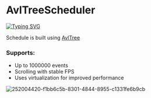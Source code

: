 # AvlTreeScheduler
[![Typing SVG](https://readme-typing-svg.herokuapp.com?duration=3500&pause=2000&width=600&color=%2336BCF7&lines=Unlocking+the+Power+of+Virtualization)](https://git.io/typing-svg)

Schedule is built using <a href="https://github.com/bitlush/avl-tree-c-sharp"> AvlTree</a>
<h3>Supports:</h3>
<ul>
    <li>Up to 1000000 events</li>
    <li>Scrolling with stable FPS</li>
    <li>Uses virtualization for improved performance</li>
</ul>

![252004420-f1bb6c5b-8301-4844-8955-c1331fe6b9cb](https://github.com/SilentCoast/AvlTreeScheduler/assets/94042423/4d08560f-0965-4a96-9b67-277fc9d31df8)
